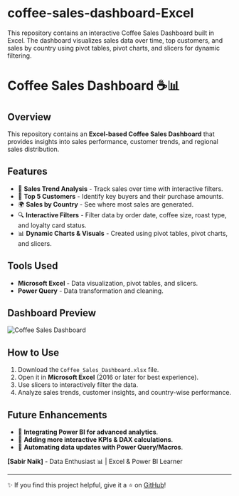 # coffee-sales-dashboard-Excel
This repository contains an interactive Coffee Sales Dashboard built in Excel. The dashboard visualizes sales data over time, top customers, and sales by country using pivot tables, pivot charts, and slicers for dynamic filtering.
# Coffee Sales Dashboard ☕📊

## Overview
This repository contains an **Excel-based Coffee Sales Dashboard** that provides insights into sales performance, customer trends, and regional sales distribution. 

## Features
- 📅 **Sales Trend Analysis** - Track sales over time with interactive filters.
- 👥 **Top 5 Customers** - Identify key buyers and their purchase amounts.
- 🌍 **Sales by Country** - See where most sales are generated.
- 🔍 **Interactive Filters** - Filter data by order date, coffee size, roast type, and loyalty card status.
- 📊 **Dynamic Charts & Visuals** - Created using pivot tables, pivot charts, and slicers.

## Tools Used
- **Microsoft Excel** - Data visualization, pivot tables, and slicers.
- **Power Query** - Data transformation and cleaning.

## Dashboard Preview
![Coffee Sales Dashboard](image.png)

## How to Use
1. Download the `Coffee_Sales_Dashboard.xlsx` file.
2. Open it in **Microsoft Excel** (2016 or later for best experience).
3. Use slicers to interactively filter the data.
4. Analyze sales trends, customer insights, and country-wise performance.

## Future Enhancements
- 📌 **Integrating Power BI for advanced analytics**.
- 📌 **Adding more interactive KPIs & DAX calculations**.
- 📌 **Automating data updates with Power Query/Macros**.


**[Sabir Naik]** - Data Enthusiast 📊 | Excel & Power BI Learner

---
✨ If you find this project helpful, give it a ⭐ on [GitHub](#)!
